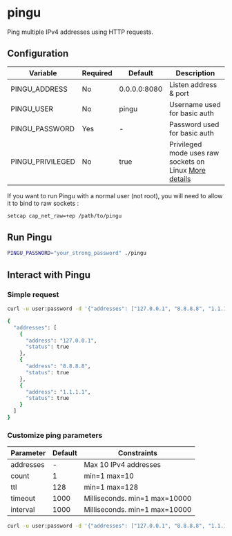 # pingu

Ping multiple IPv4 addresses using HTTP requests.

## Configuration

| Variable | Required | Default | Description |
| --- | --- | --- | --- |
| PINGU_ADDRESS | No | 0.0.0.0:8080 | Listen address & port |
| PINGU_USER | No | pingu | Username used for basic auth |
| PINGU_PASSWORD | Yes | - | Password used for basic auth |
| PINGU_PRIVILEGED | No | true | Privileged mode uses raw sockets on Linux [More details](https://github.com/go-ping/ping#supported-operating-systems=) |


If you want to run Pingu with a normal user (not root), you will need to allow it to bind to raw sockets :

```bash
setcap cap_net_raw=+ep /path/to/pingu
```

## Run Pingu

```bash
PINGU_PASSWORD="your_strong_password" ./pingu
```

## Interact with Pingu

### Simple request

```bash
curl -u user:password -d '{"addresses": ["127.0.0.1", "8.8.8.8", "1.1.1.1"]}' http://127.0.0.1:8080/ping

{
  "addresses": [
    {
      "address": "127.0.0.1",
      "status": true
    },
    {
      "address": "8.8.8.8",
      "status": true
    },
    {
      "address": "1.1.1.1",
      "status": true
    }
  ]
}
```

### Customize ping parameters

| Parameter | Default | Constraints |
| --- | --- | --- |
| addresses | - | Max 10 IPv4 addresses |
| count | 1 | min=1 max=10 |
| ttl | 128 | min=1 max=128
| timeout | 1000 | Milliseconds. min=1 max=10000 |
| interval | 1000 | Milliseconds. min=1 max=10000 |

```bash
curl -u user:password -d '{"addresses": ["127.0.0.1", "8.8.8.8", "1.1.1.1"], "count": 5, "ttl": 128, "interval": 5000, "timeout": 5000}' http://127.0.0.1:8080/ping
```
